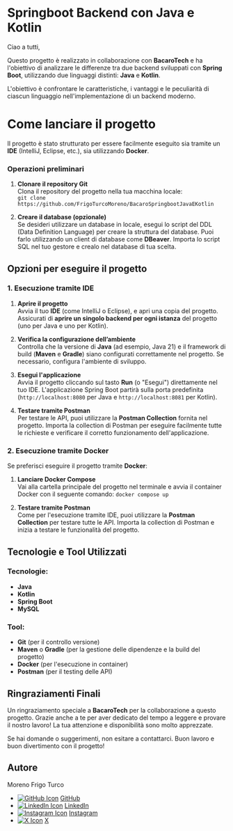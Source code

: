 # Springboot Backend con Java e Kotlin

Ciao a tutti,

Questo progetto è realizzato in collaborazione con **BacaroTech** e ha l'obiettivo di analizzare le differenze tra due backend sviluppati con **Spring Boot**, utilizzando due linguaggi distinti: **Java** e **Kotlin**.

L'obiettivo è confrontare le caratteristiche, i vantaggi e le peculiarità di ciascun linguaggio nell'implementazione di un backend moderno.



# Come lanciare il progetto

Il progetto è stato strutturato per essere facilmente eseguito sia tramite un **IDE** (IntelliJ, Eclipse, etc.), sia utilizzando **Docker**.

### Operazioni preliminari

1.  **Clonare il repository Git**  
    Clona il repository del progetto nella tua macchina locale:    
    `git clone https://github.com/FrigoTurcoMoreno/BacaroSpringbootJavaEKotlin` 
    
2.  **Creare il database (opzionale)**  
    Se desideri utilizzare un database in locale, esegui lo script del DDL (Data Definition Language) per creare la struttura del database. Puoi farlo utilizzando un client di database come **DBeaver**.
    Importa lo script SQL nel tuo gestore e crealo nel database di tua scelta.
    

## **Opzioni per eseguire il progetto**

### **1. Esecuzione tramite IDE**

1.  **Aprire il progetto**  
    Avvia il tuo **IDE** (come IntelliJ o Eclipse), e apri una copia del progetto. Assicurati di **aprire un singolo backend per ogni istanza** del progetto (uno per Java e uno per Kotlin).
    
2.  **Verifica la configurazione dell’ambiente**  
    Controlla che la versione di **Java** (ad esempio, Java 21) e il framework di build (**Maven** e **Gradle**) siano configurati correttamente nel progetto. Se necessario, configura l'ambiente di sviluppo.
    
3.  **Esegui l'applicazione**  
    Avvia il progetto cliccando sul tasto **Run** (o "Esegui") direttamente nel tuo IDE. L'applicazione Spring Boot partirà sulla porta predefinita (`http://localhost:8080` per Java e  `http://localhost:8081` per Kotlin).
    
 4. **Testare tramite Postman**  
Per testare le API, puoi utilizzare la **Postman Collection** fornita nel progetto. Importa la collection di Postman per eseguire facilmente tutte le richieste e verificare il corretto funzionamento dell'applicazione.

### **2. Esecuzione tramite Docker**

Se preferisci eseguire il progetto tramite **Docker**:

1.  **Lanciare Docker Compose**  
    Vai alla cartella principale del progetto nel terminale e avvia il container Docker con il seguente comando:
    `docker compose up`
    
2. **Testare tramite Postman**  
Come per l'esecuzione tramite IDE, puoi utilizzare la **Postman Collection** per testare tutte le API. Importa la collection di Postman e inizia a testare le funzionalità del progetto.

## **Tecnologie e Tool Utilizzati**

### **Tecnologie:**

-   **Java**
-   **Kotlin**
-   **Spring Boot**
-   **MySQL**

### **Tool:**

-   **Git** (per il controllo versione)
-   **Maven** o **Gradle** (per la gestione delle dipendenze e la build del progetto)
-   **Docker** (per l'esecuzione in container)
-   **Postman** (per il testing delle API)



## **Ringraziamenti Finali**

Un ringraziamento speciale a **BacaroTech** per la collaborazione a questo progetto. Grazie anche a te per aver dedicato del tempo a leggere e provare il nostro lavoro! La tua attenzione e disponibilità sono molto apprezzate.

Se hai domande o suggerimenti, non esitare a contattarci. Buon lavoro e buon divertimento con il progetto!

## Autore

[](https://github.com/FrigoTurcoMoreno/KotlinBE#author)

Moreno Frigo Turco

-   [![GitHub Icon](https://camo.githubusercontent.com/c05903c8a48be64bdad5eb755e4a50e7a5c9807eb36559a65bef1cafc703a1bc/68747470733a2f2f696d672e69636f6e73382e636f6d2f6d6174657269616c2d6f75746c696e65642f32342f6666666666662f6769746875622e706e67)](https://github.com/FrigoTurcoMoreno)  [GitHub](https://github.com/FrigoTurcoMoreno)
-   [![LinkedIn Icon](https://camo.githubusercontent.com/0c56f3a87a6c99b6bcf576e92b24c679fa53ffb334001b04afb12294c90d4fed/68747470733a2f2f696d672e69636f6e73382e636f6d2f6d6174657269616c2d726f756e6465642f32342f6666666666662f6c696e6b6564696e2e706e67)](https://www.linkedin.com/in/moreno-frigo-turco-4a423a294)  [LinkedIn](https://www.linkedin.com/in/moreno-frigo-turco-4a423a294)
-   [![Instagram Icon](https://camo.githubusercontent.com/788a89a641b46c3cde82edc9b65ac6245143753ec30991254eeb6680ab46cb1d/68747470733a2f2f696d672e69636f6e73382e636f6d2f6d6174657269616c2d726f756e6465642f32342f6666666666662f696e7374616772616d2d6e65772e706e67)](https://www.instagram.com/morenofrigo.dev)  [Instagram](https://www.instagram.com/morenofrigo.dev)
-   [![X Icon](https://camo.githubusercontent.com/6687431dc48a248e2e7d2f13af97aca440611fd76ce7a0bc2db28b57b10fe2e9/68747470733a2f2f696d672e69636f6e73382e636f6d2f6d6174657269616c2d726f756e6465642f32342f6666666666662f747769747465722e706e67)](https://x.com/morenofrigo_dev)  [X](https://x.com/morenofrigo_dev)